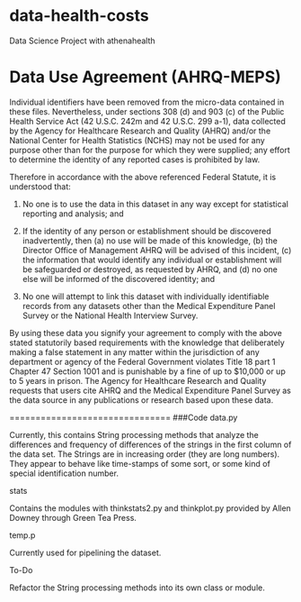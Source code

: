 data-health-costs
=================

Data Science Project with athenahealth


Data Use Agreement  (AHRQ-MEPS)
===============================
Individual identifiers have been removed from the micro-data contained in these files. 
Nevertheless, under sections 308 (d) and 903 (c) of the Public Health Service Act (42 U.S.C. 
242m and 42 U.S.C. 299 a-1), data collected by the Agency for Healthcare Research and Quality 
(AHRQ) and/or the National Center for Health Statistics (NCHS) may not be used for any 
purpose other than for the purpose for which they were supplied; any effort to determine the 
identity of any reported cases is prohibited by law. 

Therefore in accordance with the above referenced Federal Statute, it is understood that: 

1. No one is to use the data in this dataset in any way except for statistical reporting and 
analysis; and 

2. If the identity of any person or establishment should be discovered inadvertently, 
then (a) no use will be made of this knowledge, (b) the Director Office of 
Management AHRQ will be advised of this incident, (c) the information that would 
identify any individual or establishment will be safeguarded or destroyed, as 
requested by AHRQ, and (d) no one else will be informed of the discovered identity; 
and 

3. No one will attempt to link this dataset with individually identifiable records from 
any datasets other than the Medical Expenditure Panel Survey or the National Health 
Interview Survey. 

By using these data you signify your agreement to comply with the above stated statutorily based 
requirements with the knowledge that deliberately making a false statement in any matter within 
the jurisdiction of any department or agency of the Federal Government violates Title 18 part 1 
Chapter 47 Section 1001 and is punishable by a fine of up to $10,000 or up to 5 years in prison. 
The Agency for Healthcare Research and Quality requests that users cite AHRQ and the Medical 
Expenditure Panel Survey as the data source in any publications or research based upon these 
data.

===============================
###Code
data.py

  Currently, this contains String processing methods that analyze the differences and frequency of differences of the strings in the first column of the data set. The Strings are in increasing order (they are long numbers). They appear to behave like time-stamps of some sort, or some kind of special identification number. 

stats

  Contains the modules with thinkstats2.py and thinkplot.py provided by Allen Downey through Green Tea Press.

temp.p

  Currently used for pipelining the dataset. 


To-Do

  Refactor the String processing methods into its own class or module. 

